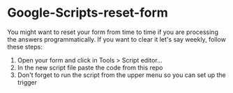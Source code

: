 # Google-Scripts-reset-form

You might want to reset your form from time to time if you are processing the answers programmatically. If you want to clear it let's say weekly, follow these steps:

1. Open your form and click in Tools > Script editor...
2. In the new script file paste the code from this repo
3. Don't forget to run the script from the upper menu so you can set up the trigger
